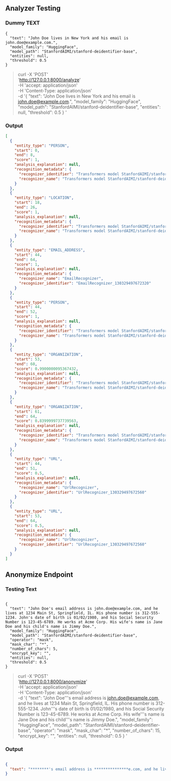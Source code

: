 ## Analyzer Testing 

### Dummy TEXT 

```text
{
  "text": "John Doe lives in New York and his email is john.doe@example.com.",
  "model_family": "HuggingFace",
  "model_path": "StanfordAIMI/stanford-deidentifier-base",
  "entities": null,
  "threshold": 0.5
}
```

> curl -X 'POST' \
  'http://127.0.0.1:8000/analyze' \
  -H 'accept: application/json' \
  -H 'Content-Type: application/json' \
  -d '{
  "text": "John Doe lives in New York and his email is john.doe@example.com.",
  "model_family": "HuggingFace",
  "model_path": "StanfordAIMI/stanford-deidentifier-base",
  "entities": null,
  "threshold": 0.5
}
'

### Output
```JSON
[
  {
    "entity_type": "PERSON",
    "start": 0,
    "end": 8,
    "score": 1,
    "analysis_explanation": null,
    "recognition_metadata": {
      "recognizer_identifier": "Transformers model StanfordAIMI/stanford-deidentifier-base_130330195868352",
      "recognizer_name": "Transformers model StanfordAIMI/stanford-deidentifier-base"
    }
  },
  {
    "entity_type": "LOCATION",
    "start": 18,
    "end": 26,
    "score": 1,
    "analysis_explanation": null,
    "recognition_metadata": {
      "recognizer_identifier": "Transformers model StanfordAIMI/stanford-deidentifier-base_130330195868352",
      "recognizer_name": "Transformers model StanfordAIMI/stanford-deidentifier-base"
    }
  },
  {
    "entity_type": "EMAIL_ADDRESS",
    "start": 44,
    "end": 64,
    "score": 1,
    "analysis_explanation": null,
    "recognition_metadata": {
      "recognizer_name": "EmailRecognizer",
      "recognizer_identifier": "EmailRecognizer_130329497672320"
    }
  },
  {
    "entity_type": "PERSON",
    "start": 44,
    "end": 52,
    "score": 1,
    "analysis_explanation": null,
    "recognition_metadata": {
      "recognizer_identifier": "Transformers model StanfordAIMI/stanford-deidentifier-base_130330195868352",
      "recognizer_name": "Transformers model StanfordAIMI/stanford-deidentifier-base"
    }
  },
  {
    "entity_type": "ORGANIZATION",
    "start": 53,
    "end": 60,
    "score": 0.9900000095367432,
    "analysis_explanation": null,
    "recognition_metadata": {
      "recognizer_identifier": "Transformers model StanfordAIMI/stanford-deidentifier-base_130330195868352",
      "recognizer_name": "Transformers model StanfordAIMI/stanford-deidentifier-base"
    }
  },
  {
    "entity_type": "ORGANIZATION",
    "start": 61,
    "end": 64,
    "score": 0.8399999737739563,
    "analysis_explanation": null,
    "recognition_metadata": {
      "recognizer_identifier": "Transformers model StanfordAIMI/stanford-deidentifier-base_130330195868352",
      "recognizer_name": "Transformers model StanfordAIMI/stanford-deidentifier-base"
    }
  },
  {
    "entity_type": "URL",
    "start": 44,
    "end": 51,
    "score": 0.5,
    "analysis_explanation": null,
    "recognition_metadata": {
      "recognizer_name": "UrlRecognizer",
      "recognizer_identifier": "UrlRecognizer_130329497672560"
    }
  },
  {
    "entity_type": "URL",
    "start": 53,
    "end": 64,
    "score": 0.5,
    "analysis_explanation": null,
    "recognition_metadata": {
      "recognizer_name": "UrlRecognizer",
      "recognizer_identifier": "UrlRecognizer_130329497672560"
    }
  }
]
```


## Anonymize Endpoint

### Testing Text

```text

{
  "text": "John Doe's email address is john.doe@example.com, and he lives at 1234 Main St, Springfield, IL. His phone number is 312-555-1234. John's date of birth is 01/02/1980, and his Social Security Number is 123-45-6789. He works at Acme Corp. His wife's name is Jane Doe and his child's name is Jimmy Doe.",
  "model_family": "HuggingFace",
  "model_path": "StanfordAIMI/stanford-deidentifier-base",
  "operator": "mask",
  "mask_char": "*",
  "number_of_chars": 5,
  "encrypt_key": "",
  "entities": null,
  "threshold": 0.5
}

```

> curl -X 'POST' \
  'http://127.0.0.1:8000/anonymize' \
  -H 'accept: application/json' \
  -H 'Content-Type: application/json' \
  -d '{
  "text": "John Doe'\''s email address is john.doe@example.com, and he lives at 1234 Main St, Springfield, IL. His phone number is 312-555-1234. John'\''s date of birth is 01/02/1980, and his Social Security Number is 123-45-6789. He works at Acme Corp. His wife'\''s name is Jane Doe and his child'\''s name is Jimmy Doe.",
  "model_family": "HuggingFace",
  "model_path": "StanfordAIMI/stanford-deidentifier-base",
  "operator": "mask",
  "mask_char": "*",
  "number_of_chars": 15,
  "encrypt_key": "",
  "entities": null,
  "threshold": 0.5
}
'

### Output

```JSON

{
  "text": "********'s email address is ***************e.com, and he lives at ***************pringfield, IL. His phone number is ************. ****'s date of birth is **********, and his Social Security Number is ***********. He works at *********. His wife's name is ******** and his child's name is *********."
}
```